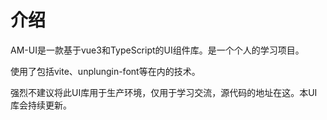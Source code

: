 # 介绍
AM-UI是一款基于vue3和TypeScript的UI组件库。是一个个人的学习项目。

使用了包括vite、unplungin-font等在内的技术。

强烈不建议将此UI库用于生产环境，仅用于学习交流，源代码的地址在这。本UI库会持续更新。
